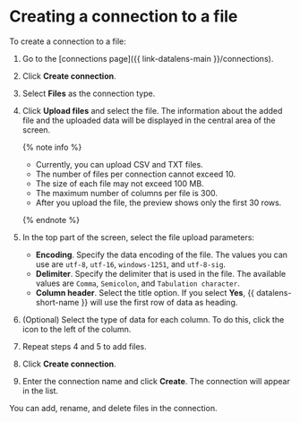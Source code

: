 # Creating a connection to a file

To create a connection to a file:



1. Go to the [connections page]({{ link-datalens-main }}/connections).


1. Click **Create connection**.



1. Select **Files** as the connection type.
1. Click **Upload files** and select the file. The information about the added file and the uploaded data will be displayed in the central area of the screen.

   {% note info %}

   * Currently, you can upload CSV and TXT files.
   * The number of files per connection cannot exceed 10. 
   * The size of each file may not exceed 100 MB.
   * The maximum number of columns per file is 300.
   * After you upload the file, the preview shows only the first 30 rows.

   {% endnote %}


1. In the top part of the screen, select the file upload parameters:

   * **Encoding**. Specify the data encoding of the file. The values you can use are `utf-8`, `utf-16`, `windows-1251`, and `utf-8-sig`.
   * **Delimiter**. Specify the delimiter that is used in the file. The available values are `Comma`, `Semicolon`, and `Tabulation character`.
   * **Column header**. Select the title option. If you select **Yes**, {{ datalens-short-name }} will use the first row of data as heading.

1. (Optional) Select the type of data for each column. To do this, click the icon to the left of the column.


1. Repeat steps 4 and 5 to add files.
1. Click **Create connection**.
1. Enter the connection name and click **Create**. The connection will appear in the list.

You can add, rename, and delete files in the connection.
